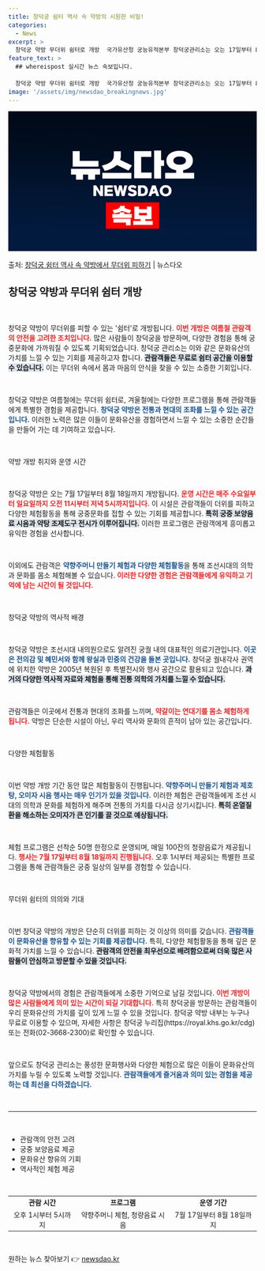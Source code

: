 ```yaml
---
title: 창덕궁 쉼터 역사 속 약방의 시원한 비밀!
categories:
  - News
excerpt: >
  창덕궁 약방 무더위 쉼터로 개방  국가유산청 궁능유적본부 창덕궁관리소는 오는 17일부터 8월 18일까지 창덕…
feature_text: >
  ## whereispost 실시간 뉴스 속보입니다.

  창덕궁 약방 무더위 쉼터로 개방  국가유산청 궁능유적본부 창덕궁관리소는 오는 17일부터 8월 18일까지 창덕…
image: '/assets/img/newsdao_breakingnews.jpg'
---
```


![뉴스다오 속보](/assets/img/newsdao_breakingnews.jpg)

<p>출처: <a href="https://newsdao.kr/4795" rel="dofollow">창덕궁 쉼터 역사 속 약방에서 무더위 피하기</a> | 뉴스다오</p>

<h2 data-ke-size="size26">창덕궁 약방과 무더위 쉼터 개방</h2>

<p data-ke-size="size16">&nbsp;</p>
창덕궁 약방이 무더위를 피할 수 있는 '쉼터'로 개방됩니다. <b><span style="color: #ee2323;">이번 개방은 여름철 관람객의 안전을 고려한 조치입니다.</span></b> 많은 사람들이 창덕궁을 방문하며, 다양한 경험을 통해 궁중문화에 가까워질 수 있도록 기획되었습니다. 창덕궁 관리소는 이와 같은 문화유산의 가치를 느낄 수 있는 기회를 제공하고자 합니다. <b><span style="background-color: #21538527;">관람객들은 무료로 쉼터 공간을 이용할 수 있습니다.</span></b> 이는 무더위 속에서 몸과 마음의 안식을 찾을 수 있는 소중한 기회입니다. 

<p data-ke-size="size16">&nbsp;</p>
창덕궁 약방은 여름철에는 무더위 쉼터로, 겨울철에는 다양한 프로그램을 통해 관람객들에게 특별한 경험을 제공합니다. <b><span style="color: #1a5490;">창덕궁 약방은 전통과 현대의 조화를 느낄 수 있는 공간입니다.</span></b> 이러한 노력은 많은 이들이 문화유산을 경험하면서 느낄 수 있는 소중한 순간들을 만들어 가는 데 기여하고 있습니다. 

<p data-ke-size="size16">&nbsp;</p>
약방 개방 취지와 운영 시간
<p data-ke-size="size16">&nbsp;</p>
창덕궁 약방은 오는 7월 17일부터 8월 18일까지 개방됩니다. <b><span style="color: #ee2323;">운영 시간은 매주 수요일부터 일요일까지 오전 11시부터 저녁 5시까지입니다.</span></b> 이 시설은 관람객들이 더위를 피하고 다양한 체험활동을 통해 궁중문화를 접할 수 있는 기회를 제공합니다. <b><span style="background-color: #21538527;">특히 궁중 보양음료 시음과 약탕 조제도구 전시가 이루어집니다.</span></b> 이러한 프로그램은 관람객에게 흥미롭고 유익한 경험을 선사합니다. 

<p data-ke-size="size16">&nbsp;</p>
이외에도 관람객은 <b><span style="color: #1a5490;">약향주머니 만들기 체험과 다양한 체험활동</span></b>을 통해 조선시대의 의학과 문화를 몸소 체험해볼 수 있습니다. <b><span style="color: #ee2323;">이러한 다양한 경험은 관람객들에게 유익하고 기억에 남는 시간이 될 것입니다.</span></b> 

<p data-ke-size="size16">&nbsp;</p>
창덕궁 약방의 역사적 배경
<p data-ke-size="size16">&nbsp;</p>
창덕궁 약방은 조선시대 내의원으로도 알려진 궁궐 내의 대표적인 의료기관입니다. <b><span style="color: #1a5490;">이곳은 전의감 및 혜민서와 함께 왕실과 민중의 건강을 돌본 곳입니다.</span></b> 창덕궁 궐내각사 권역에 위치한 약방은 2005년 복원된 후 특별전시와 행사 공간으로 활용되고 있습니다. <b><span style="background-color: #21538527;">과거의 다양한 역사적 자료와 체험을 통해 전통 의학의 가치를 느낄 수 있습니다.</span></b> 

<p data-ke-size="size16">&nbsp;</p>
관람객들은 이곳에서 전통과 현대의 조화를 느끼며, <b><span style="color: #ee2323;">약갈이는 연대기를 몸소 체험하게 됩니다.</span></b> 약방은 단순한 시설이 아닌, 우리 역사와 문화의 흔적이 남아 있는 공간입니다. 

<p data-ke-size="size16">&nbsp;</p>
다양한 체험활동
<p data-ke-size="size16">&nbsp;</p>
이번 약방 개방 기간 동안 많은 체험활동이 진행됩니다. <b><span style="color: #1a5490;">약향주머니 만들기 체험과 제호탕, 오미자 시음 행사는 매우 인기가 있을 것입니다.</span></b> 이러한 체험은 관람객들에게 조선 시대의 의학과 문화를 체험하게 해주며 전통의 가치를 다시금 상기시킵니다. <b><span style="background-color: #21538527;">특히 온열질환을 해소하는 오미자가 큰 인기를 끌 것으로 예상됩니다.</span></b> 

<p data-ke-size="size16">&nbsp;</p>
체험 프로그램은 선착순 50명 한정으로 운영되며, 매일 100잔의 청량음료가 제공됩니다. <b><span style="color: #ee2323;">행사는 7월 17일부터 8월 18일까지 진행됩니다.</span></b> 오후 1시부터 제공되는 특별한 프로그램을 통해 관람객들은 궁중 일상의 일부를 경험할 수 있습니다. 

<p data-ke-size="size16">&nbsp;</p>
무더위 쉼터의 의의와 기대
<p data-ke-size="size16">&nbsp;</p>
이번 창덕궁 약방의 개방은 단순히 더위를 피하는 것 이상의 의미를 갖습니다. <b><span style="color: #1a5490;">관람객들이 문화유산을 향유할 수 있는 기회를 제공합니다.</span></b> 특히, 다양한 체험활동을 통해 깊은 문화적 가치를 느낄 수 있습니다. <b><span style="background-color: #21538527;">관람객의 안전을 최우선으로 배려함으로써 더욱 많은 사람들이 안심하고 방문할 수 있을 것입니다.</span></b> 

<p data-ke-size="size16">&nbsp;</p>
창덕궁 약방에서의 경험은 관람객들에게 소중한 기억으로 남길 것입니다. <b><span style="color: #ee2323;">이번 개방이 많은 사람들에게 의미 있는 시간이 되길 기대합니다.</span></b> 특히 창덕궁을 방문하는 관람객들이 우리 문화유산의 가치를 깊이 있게 느낄 수 있을 것입니다. 창덕궁 약방 내부는 누구나 무료로 이용할 수 있으며, 자세한 사항은 창덕궁 누리집(https://royal.khs.go.kr/cdg) 또는 전화(02-3668-2300)로 확인할 수 있습니다. 

<p data-ke-size="size16">&nbsp;</p>
앞으로도 창덕궁 관리소는 풍성한 문화행사와 다양한 체험으로 많은 이들이 문화유산의 가치를 누릴 수 있도록 노력할 것입니다. <b><span style="color: #1a5490;">관람객들에게 즐거움과 의미 있는 경험을 제공하는 데 최선을 다하겠습니다.</span></b>

<p data-ke-size="size16">&nbsp;</p>
<hr>
<p data-ke-size="size16">&nbsp;</p>
<ul>
  <li>관람객의 안전 고려</li>
  <li>궁중 보양음료 제공</li>
  <li>문화유산 향유의 기회</li>
  <li>역사적인 체험 제공</li>
</ul>
<p data-ke-size="size16">&nbsp;</p>
<table style="width: 100%;">
  <tr>
    <td style="text-align: center; height: 17px;"><b>관람 시간</b></td>
    <td style="text-align: center; height: 17px;"><b>프로그램</b></td>
    <td style="text-align: center; height: 17px;"><b>운영 기간</b></td>
  </tr>
  <tr>
    <td style="text-align: center; height: 27px;">오후 1시부터 5시까지</td>
    <td style="text-align: center; height: 27px;">약향주머니 체험, 청량음료 시음</td>
    <td style="text-align: center; height: 27px;">7월 17일부터 8월 18일까지</td>
  </tr>
</table>
<p data-ke-size="size16">&nbsp;</p> 

원하는 뉴스 찾아보기 👉 <a href="https://newsdao.kr" rel="dofollow">newsdao.kr</a>


